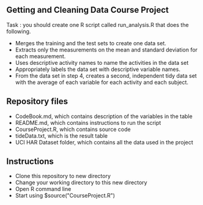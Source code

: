 ## Getting and Cleaning Data Course Project

Task : you should create one R script called run_analysis.R that does the following.

* Merges the training and the test sets to create one data set.
* Extracts only the measurements on the mean and standard deviation for each measurement.
* Uses descriptive activity names to name the activities in the data set
* Appropriately labels the data set with descriptive variable names.
* From the data set in step 4, creates a second, independent tidy data set with the average of each   variable for each activity and each subject.

## Repository files

* CodeBook.md, which contains description of the variables in the table
* README.md, which contains instructions to run the script
* CourseProject.R, which contains source code
* tideData.txt, which is the result table
* UCI HAR Dataset folder, which contains all the data used in the project

## Instructions

* Clone this repository to new directory
* Change your working directory to this new directory
* Open R command line
* Start using $source("CourseProject.R")




